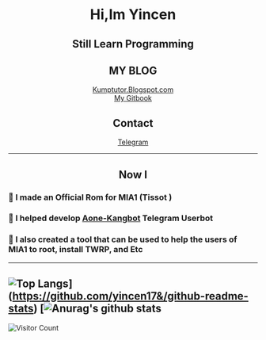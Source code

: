 <h1 align="center">Hi,Im Yincen </h1>
<h2 align="center">Still Learn Programming </h2>
<h2 align="center">MY BLOG</h2>
<p align="center">
<a href='https://Kumptutor.Blogspot.com'>Kumptutor.Blogspot.com</a></h3>
<br>
<a href='https://wiki.yinku.my.id'>My Gitbook</a></h3>
</p>
<h2 align="center">Contact</h2>
<p align="center">
<a href="https://t.me/yincen">Telegram</a>
</p>

------

<h2 align="center">Now I</h2>

### 🔗 I made an Official Rom for MIA1 (Tissot ) 

### 🔗 I helped develop [Aone-Kangbot](https://github.com/aone-id/aone-kangbot) Telegram Userbot

### 🔗 I also created a tool that can be used to help the users of MIA1 to root, install TWRP, and Etc

------
![Top Langs](https://github-readme-stats.vercel.app/api/top-langs/?username=yincen17&&langs_count=10&layout=compact)](https://github.com/yincen17&/github-readme-stats)
[![Anurag's github stats](https://github-readme-stats.vercel.app/api?username=yincen17&theme=vue&show_icons=tr)
------
![Visitor Count](https://profile-counter.glitch.me/{yincen17}/count.svg)



